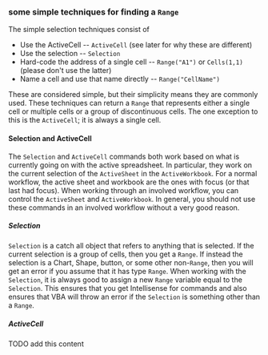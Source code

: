 ### some simple techniques for finding a `Range`

The simple selection techniques consist of

* Use the ActiveCell -- `ActiveCell` (see later for why these are different)
* Use the selection -- `Selection`
* Hard-code the address of a single cell -- `Range("A1")` or `Cells(1,1)` (please don't use the latter)
* Name a cell and use that name directly -- `Range("CellName")`

These are considered simple, but their simplicity means they are commonly used.  These techniques can return a `Range` that represents either a single cell or multiple cells or a group of discontinuous cells.  The one exception to this is the `ActiveCell`; it is always a single cell.

#### Selection and ActiveCell

The `Selection` and `ActiveCell` commands both work based on what is currently going on with the active spreadsheet.  In particular, they work on the current selection of the `ActiveSheet` in the `ActiveWorkbook`.  For a normal workflow, the active sheet and workbook are the ones with focus (or that last had focus).  When working through an involved workflow, you can control the `ActiveSheet` and `ActiveWorkbook`.  In general, you should not use these commands in an involved workflow without a very good reason.

##### Selection

`Selection` is a catch all object that refers to anything that is selected.  If the current selection is a group of cells, then you get a `Range`.  If instead the selection is a Chart, Shape, button, or some other non-`Range`, then you will get an error if you assume that it has type `Range`.  When working with the `Selection`, it is always good to assign a new `Range` variable equal to the `Selection`.  This ensures that you get Intellisense for commands and also ensures that VBA will throw an error if the `Selection` is something other than a `Range`.

##### ActiveCell

TODO add this content
